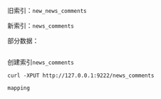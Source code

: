 旧索引：`new_news_comments`

新索引：`news_comments`

部分数据：

```

```

创建索引`news_comments`

```
curl -XPUT http://127.0.0.1:9222/news_comments
```

`mapping`



